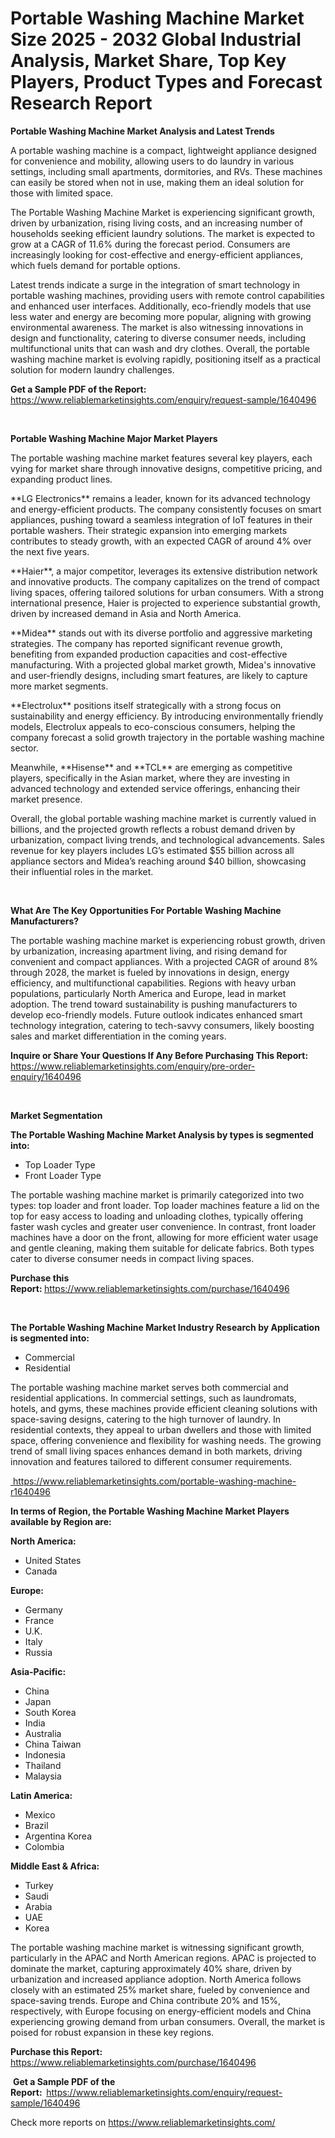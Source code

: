 <p><h1>Portable Washing Machine Market Size 2025 - 2032 Global Industrial Analysis, Market Share, Top Key Players, Product Types and Forecast Research Report</h1></p><p><strong>Portable Washing Machine Market Analysis and Latest Trends</strong></p>
<p><p>A portable washing machine is a compact, lightweight appliance designed for convenience and mobility, allowing users to do laundry in various settings, including small apartments, dormitories, and RVs. These machines can easily be stored when not in use, making them an ideal solution for those with limited space.</p><p>The Portable Washing Machine Market is experiencing significant growth, driven by urbanization, rising living costs, and an increasing number of households seeking efficient laundry solutions. The market is expected to grow at a CAGR of 11.6% during the forecast period. Consumers are increasingly looking for cost-effective and energy-efficient appliances, which fuels demand for portable options.</p><p>Latest trends indicate a surge in the integration of smart technology in portable washing machines, providing users with remote control capabilities and enhanced user interfaces. Additionally, eco-friendly models that use less water and energy are becoming more popular, aligning with growing environmental awareness. The market is also witnessing innovations in design and functionality, catering to diverse consumer needs, including multifunctional units that can wash and dry clothes. Overall, the portable washing machine market is evolving rapidly, positioning itself as a practical solution for modern laundry challenges.</p></p>
<p><strong>Get a Sample PDF of the Report:&nbsp;</strong> <a href="https://www.reliablemarketinsights.com/enquiry/request-sample/1640496?utm_campaign=2347&utm_medium=2&utm_source=Github&utm_content=ia&utm_term=17022025&utm_id=portable-washing-machine">https://www.reliablemarketinsights.com/enquiry/request-sample/1640496</a></p>
<p>&nbsp;</p>
<p><strong>Portable Washing Machine Major Market Players</strong></p>
<p><p>The portable washing machine market features several key players, each vying for market share through innovative designs, competitive pricing, and expanding product lines. </p><p>**LG Electronics** remains a leader, known for its advanced technology and energy-efficient products. The company consistently focuses on smart appliances, pushing toward a seamless integration of IoT features in their portable washers. Their strategic expansion into emerging markets contributes to steady growth, with an expected CAGR of around 4% over the next five years.</p><p>**Haier**, a major competitor, leverages its extensive distribution network and innovative products. The company capitalizes on the trend of compact living spaces, offering tailored solutions for urban consumers. With a strong international presence, Haier is projected to experience substantial growth, driven by increased demand in Asia and North America.</p><p>**Midea** stands out with its diverse portfolio and aggressive marketing strategies. The company has reported significant revenue growth, benefiting from expanded production capacities and cost-effective manufacturing. With a projected global market growth, Midea's innovative and user-friendly designs, including smart features, are likely to capture more market segments.</p><p>**Electrolux** positions itself strategically with a strong focus on sustainability and energy efficiency. By introducing environmentally friendly models, Electrolux appeals to eco-conscious consumers, helping the company forecast a solid growth trajectory in the portable washing machine sector.</p><p>Meanwhile, **Hisense** and **TCL** are emerging as competitive players, specifically in the Asian market, where they are investing in advanced technology and extended service offerings, enhancing their market presence.</p><p>Overall, the global portable washing machine market is currently valued in billions, and the projected growth reflects a robust demand driven by urbanization, compact living trends, and technological advancements. Sales revenue for key players includes LG’s estimated $55 billion across all appliance sectors and Midea’s reaching around $40 billion, showcasing their influential roles in the market.</p></p>
<p>&nbsp;</p>
<p><strong>What Are The Key Opportunities For Portable Washing Machine Manufacturers?</strong></p>
<p><p>The portable washing machine market is experiencing robust growth, driven by urbanization, increasing apartment living, and rising demand for convenient and compact appliances. With a projected CAGR of around 8% through 2028, the market is fueled by innovations in design, energy efficiency, and multifunctional capabilities. Regions with heavy urban populations, particularly North America and Europe, lead in market adoption. The trend toward sustainability is pushing manufacturers to develop eco-friendly models. Future outlook indicates enhanced smart technology integration, catering to tech-savvy consumers, likely boosting sales and market differentiation in the coming years.</p></p>
<p><strong>Inquire or Share Your Questions If Any Before Purchasing This Report:</strong> <a href="https://www.reliablemarketinsights.com/enquiry/pre-order-enquiry/1640496?utm_campaign=2347&utm_medium=2&utm_source=Github&utm_content=ia&utm_term=17022025&utm_id=portable-washing-machine">https://www.reliablemarketinsights.com/enquiry/pre-order-enquiry/1640496</a></p>
<p>&nbsp;</p>
<p><strong>Market Segmentation</strong></p>
<p><strong>The Portable Washing Machine Market Analysis by types is segmented into:</strong></p>
<p><ul><li>Top Loader Type</li><li>Front Loader Type</li></ul></p>
<p><p>The portable washing machine market is primarily categorized into two types: top loader and front loader. Top loader machines feature a lid on the top for easy access to loading and unloading clothes, typically offering faster wash cycles and greater user convenience. In contrast, front loader machines have a door on the front, allowing for more efficient water usage and gentle cleaning, making them suitable for delicate fabrics. Both types cater to diverse consumer needs in compact living spaces.</p></p>
<p><strong>Purchase this Report:&nbsp;</strong><a href="https://www.reliablemarketinsights.com/purchase/1640496?utm_campaign=2347&utm_medium=2&utm_source=Github&utm_content=ia&utm_term=17022025&utm_id=portable-washing-machine">https://www.reliablemarketinsights.com/purchase/1640496</a></p>
<p>&nbsp;</p>
<p><strong>The Portable Washing Machine Market Industry Research by Application is segmented into:</strong></p>
<p><ul><li>Commercial</li><li>Residential</li></ul></p>
<p><p>The portable washing machine market serves both commercial and residential applications. In commercial settings, such as laundromats, hotels, and gyms, these machines provide efficient cleaning solutions with space-saving designs, catering to the high turnover of laundry. In residential contexts, they appeal to urban dwellers and those with limited space, offering convenience and flexibility for washing needs. The growing trend of small living spaces enhances demand in both markets, driving innovation and features tailored to different consumer requirements.</p></p>
<p><a href="https://www.reliablemarketinsights.com/portable-washing-machine-r1640496?utm_campaign=2347&utm_medium=2&utm_source=Github&utm_content=ia&utm_term=17022025&utm_id=portable-washing-machine">&nbsp;https://www.reliablemarketinsights.com/portable-washing-machine-r1640496</a></p>
<p><strong>In terms of Region, the Portable Washing Machine Market Players available by Region are:</strong></p>
<p>
    <p> <strong> North America: </strong>
        <ul>
            <li>United States</li>
            <li>Canada</li>
        </ul>
        </p> 
    <p> <strong> Europe: </strong>
        <ul>
            <li>Germany</li>
            <li>France</li>
            <li>U.K.</li>
            <li>Italy</li>
            <li>Russia</li>
        </ul>
        </p> 
    <p> <strong> Asia-Pacific: </strong>
        <ul>
            <li>China</li>
            <li>Japan</li>
            <li>South Korea</li>
            <li>India</li>
            <li>Australia</li>
            <li>China Taiwan</li>
            <li>Indonesia</li>
            <li>Thailand</li>
            <li>Malaysia</li>
        </ul>
        </p> 
    <p> <strong> Latin America: </strong>
        <ul>
            <li>Mexico</li>
            <li>Brazil</li>
            <li>Argentina Korea</li>
            <li>Colombia</li>
        </ul>
        </p> 
    <p> <strong> Middle East & Africa: </strong>
        <ul>
            <li>Turkey</li>
            <li>Saudi</li>
            <li>Arabia</li>
            <li>UAE</li>
            <li>Korea</li>
        </ul>
    </p>
    </p>
<p><p>The portable washing machine market is witnessing significant growth, particularly in the APAC and North American regions. APAC is projected to dominate the market, capturing approximately 40% share, driven by urbanization and increased appliance adoption. North America follows closely with an estimated 25% market share, fueled by convenience and space-saving trends. Europe and China contribute 20% and 15%, respectively, with Europe focusing on energy-efficient models and China experiencing growing demand from urban consumers. Overall, the market is poised for robust expansion in these key regions.</p></p>
<p><strong>Purchase this Report: </strong><a href="https://www.reliablemarketinsights.com/purchase/1640496?utm_campaign=2347&utm_medium=2&utm_source=Github&utm_content=ia&utm_term=17022025&utm_id=portable-washing-machine">https://www.reliablemarketinsights.com/purchase/1640496</a></p>
<p>&nbsp;<strong>Get a Sample PDF of the Report:&nbsp;&nbsp;</strong><a href="https://www.reliablemarketinsights.com/enquiry/request-sample/1640496?utm_campaign=2347&utm_medium=2&utm_source=Github&utm_content=ia&utm_term=17022025&utm_id=portable-washing-machine">https://www.reliablemarketinsights.com/enquiry/request-sample/1640496</a></p>
<p><strong></strong></p>
<p>Check more reports on <a href="https://www.reliablemarketinsights.com/?utm_campaign=2347&utm_medium=2&utm_source=Github&utm_content=ia&utm_term=17022025&utm_id=portable-washing-machine">https://www.reliablemarketinsights.com/</a></p>